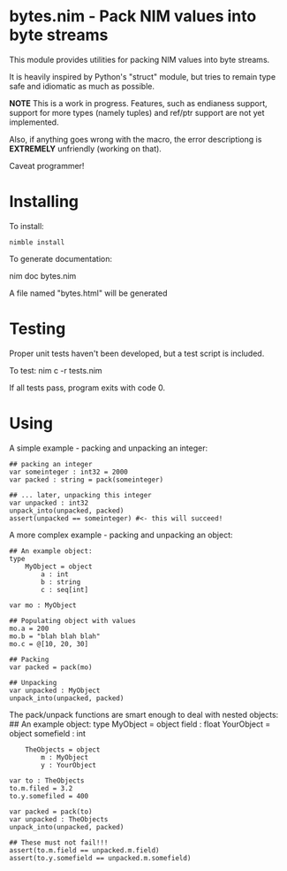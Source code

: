 
# bytes.nim - Pack NIM values into byte streams

This module provides utilities for packing NIM values into byte streams.

It is heavily inspired by Python's "struct" module, but tries to remain
type safe and idiomatic as much as possible.

**NOTE** This is a work in progress. Features, such as endianess support, 
support for more types (namely tuples) and ref/ptr support are not yet
implemented.

Also, if anything goes wrong with the macro, the error descriptiong is
**EXTREMELY** unfriendly (working on that).

Caveat programmer!

# Installing

To install:

    nimble install

To generate documentation:

   nim doc bytes.nim

A file named "bytes.html" will be generated

# Testing

Proper unit tests haven't been developed, but a test script is included.

To test:
    nim c -r tests.nim

If all tests pass, program exits with code 0.

# Using

A simple example - packing and unpacking an integer:

    ## packing an integer
    var someinteger : int32 = 2000
    var packed : string = pack(someinteger)
    
    ## ... later, unpacking this integer
    var unpacked : int32
    unpack_into(unpacked, packed)
    assert(unpacked == someinteger) #<- this will succeed!

A more complex example - packing and unpacking an object:

    ## An example object:
    type
        MyObject = object
            a : int
            b : string
            c : seq[int]

    var mo : MyObject

    ## Populating object with values
    mo.a = 200
    mo.b = "blah blah blah"
    mo.c = @[10, 20, 30]

    ## Packing
    var packed = pack(mo)

    ## Unpacking
    var unpacked : MyObject
    unpack_into(unpacked, packed)

The pack/unpack functions are smart enough to deal with nested objects:
    ## An example object:
    type
        MyObject = object
            field : float
        YourObject = object
            somefield : int

        TheObjects = object
            m : MyObject
            y : YourObject

    var to : TheObjects
    to.m.filed = 3.2
    to.y.somefiled = 400

    var packed = pack(to)
    var unpacked : TheObjects
    unpack_into(unpacked, packed)

    ## These must not fail!!!
    assert(to.m.field == unpacked.m.field)
    assert(to.y.somefield == unpacked.m.somefield)

